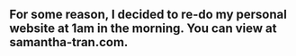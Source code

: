 ## For some reason, I decided to re-do my personal website at 1am in the morning. You can view at samantha-tran.com.
